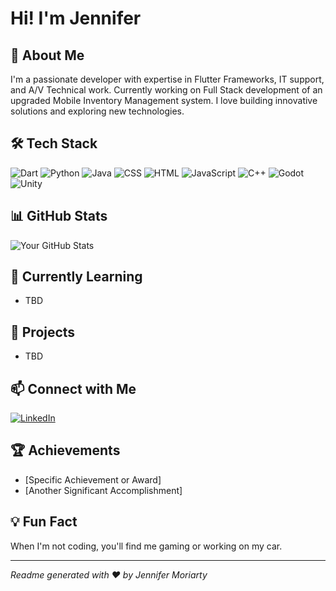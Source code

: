 # Hi! I'm Jennifer

## 🚀 About Me
I'm a passionate developer with expertise in Flutter Frameworks, IT support, and A/V Technical work. Currently working on Full Stack development of an upgraded Mobile Inventory Management system. I love building innovative solutions and exploring new technologies.

## 🛠️ Tech Stack
![Dart](https://img.shields.io/badge/Dart-aliceblue?style=for-the-badge&logo=dart&logoColor=%230175C2)
![Python](https://img.shields.io/badge/Python-3776AB?style=for-the-badge&logo=python&logoColor=white)
![Java](https://img.shields.io/badge/Java-darksalmon?style=for-the-badge)
![CSS](https://img.shields.io/badge/CSS-azure?style=for-the-badge&logo=css3&logoColor=%231572B6)
![HTML](https://img.shields.io/badge/HTML-bisque?style=for-the-badge&logo=html5&logoColor=%23E34F26)
![JavaScript](https://img.shields.io/badge/JavaScript-F7DF1E?style=for-the-badge&logo=javascript&logoColor=black)
![C++](https://img.shields.io/badge/C%2B%2B-azure?style=for-the-badge&logo=cplusplus&logoColor=%2300599C)
![Godot](https://img.shields.io/badge/Godot-azure?style=for-the-badge&logo=godotengine&logoColor=%23478CBF)
![Unity](https://img.shields.io/badge/Unity-darkgray?style=for-the-badge&logo=unity&logoColor=%23FFFFFF)


## 📊 GitHub Stats
![Your GitHub Stats](https://github-readme-stats.vercel.app/api?username=moriartyjk&show_icons=true&theme=radical)

## 🌱 Currently Learning
- TBD

## 💼 Projects
- TBD

## 📫 Connect with Me
[![LinkedIn](https://img.shields.io/badge/LinkedIn-0077B5?style=for-the-badge&logo=linkedin&logoColor=white)](https://linkedin.com/in/yourusername)

## 🏆 Achievements
- [Specific Achievement or Award]
- [Another Significant Accomplishment]

## 💡 Fun Fact
When I'm not coding, you'll find me gaming or working on my car.

---
*Readme generated with ❤️ by Jennifer Moriarty*

